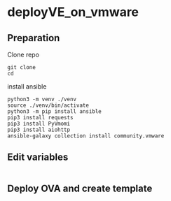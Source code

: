 # deployVE_on_vmware

## Preparation

Clone repo
```shell
git clone
cd
```

install ansible
```shell
python3 -m venv ./venv
source ./venv/bin/activate
python3 -m pip install ansible
pip3 install requests
pip3 install PyVmomi
pip3 install aiohttp
ansible-galaxy collection install community.vmware
```

## Edit variables
```yaml


```

## Deploy OVA and create template




